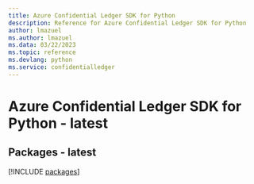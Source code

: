 ```yaml
---
title: Azure Confidential Ledger SDK for Python
description: Reference for Azure Confidential Ledger SDK for Python
author: lmazuel
ms.author: lmazuel
ms.data: 03/22/2023
ms.topic: reference
ms.devlang: python
ms.service: confidentialledger
---
```

# Azure Confidential Ledger SDK for Python - latest
## Packages - latest
[!INCLUDE [packages](confidential-ledger-index.md)]
